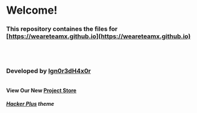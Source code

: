 # Welcome!
### This repository containes the files for [https://weareteamx.github.io](https://weareteamx.github.io)

<br>
<br>

### Developed by [Ign0r3dH4x0r](https://github.com/Ign0r3dh4x0r)
<br>
<strong>View Our New <a href="https://weareteamx.github.io/ProjectStore/">Project Store</a></strong>

##### [Hacker Plus](https://github.com/CaptainIRS/hacker-plus-theme/) theme 
